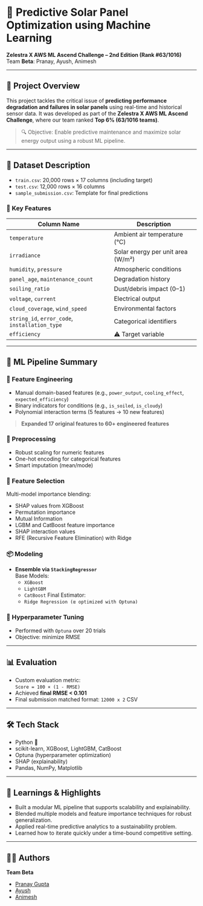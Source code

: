 # 🔋 Predictive Solar Panel Optimization using Machine Learning  
**Zelestra X AWS ML Ascend Challenge – 2nd Edition (Rank #63/1016)**  
Team **Beta**: Pranay, Ayush, Animesh

---

## 🚀 Project Overview

This project tackles the critical issue of **predicting performance degradation and failures in solar panels** using real-time and historical sensor data. It was developed as part of the **Zelestra X AWS ML Ascend Challenge**, where our team ranked **Top 6% (63/1016 teams)**.

> 🔍 Objective: Enable predictive maintenance and maximize solar energy output using a robust ML pipeline.

---

## 📁 Dataset Description

- `train.csv`: 20,000 rows × 17 columns (including target)
- `test.csv`: 12,000 rows × 16 columns
- `sample_submission.csv`: Template for final predictions

### 📌 Key Features
| Column Name             | Description |
|-------------------------|-------------|
| `temperature`           | Ambient air temperature (°C) |
| `irradiance`            | Solar energy per unit area (W/m²) |
| `humidity`, `pressure`  | Atmospheric conditions |
| `panel_age`, `maintenance_count` | Degradation history |
| `soiling_ratio`         | Dust/debris impact (0–1) |
| `voltage`, `current`    | Electrical output |
| `cloud_coverage`, `wind_speed` | Environmental factors |
| `string_id`, `error_code`, `installation_type` | Categorical identifiers |
| `efficiency`            | ⚠️ Target variable |

---

## 🧠 ML Pipeline Summary

### 🔧 Feature Engineering
- Manual domain-based features (e.g., `power_output`, `cooling_effect`, `expected_efficiency`)
- Binary indicators for conditions (e.g., `is_soiled`, `is_cloudy`)
- Polynomial interaction terms (5 features → 10 new features)

> **Expanded 17 original features to 60+ engineered features**

### 🔁 Preprocessing
- Robust scaling for numeric features
- One-hot encoding for categorical features
- Smart imputation (mean/mode)

### 🧪 Feature Selection
Multi-model importance blending:
- SHAP values from XGBoost
- Permutation importance
- Mutual Information
- LGBM and CatBoost feature importance
- SHAP interaction values
- RFE (Recursive Feature Elimination) with Ridge

### 📦 Modeling
- **Ensemble via `StackingRegressor`**  
  Base Models:
  - `XGBoost`
  - `LightGBM`
  - `CatBoost`
  Final Estimator:
  - `Ridge Regression (α optimized with Optuna)`

### 🧪 Hyperparameter Tuning
- Performed with `Optuna` over 20 trials
- Objective: minimize RMSE

---

## 📊 Evaluation

- Custom evaluation metric:  
  `Score = 100 × (1 - RMSE)`
- Achieved **final RMSE < 0.101**
- Final submission matched format: `12000 x 2` CSV

---

## 🛠 Tech Stack

- Python 🐍
- scikit-learn, XGBoost, LightGBM, CatBoost
- Optuna (hyperparameter optimization)
- SHAP (explainability)
- Pandas, NumPy, Matplotlib

---

## 🧠 Learnings & Highlights

- Built a modular ML pipeline that supports scalability and explainability.
- Blended multiple models and feature importance techniques for robust generalization.
- Applied real-time predictive analytics to a sustainability problem.
- Learned how to iterate quickly under a time-bound competitive setting.

---

## 👨‍💻 Authors

**Team Beta**  
- [Pranay Gupta](https://github.com/PranayGupta987)  
- [Ayush](https://github.com/AYUSH191004)  
- [Animesh](https://github.com/animesh8787)  


